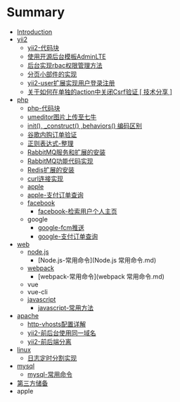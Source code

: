 # Summary

* [Introduction](README.md)
* [yii2](yii2.md)
  * [yii2-代码块](散碎代码块.md)
  * [使用开源后台模板AdminLTE](使用开源后台模板adminlte.md)
  * [后台实现rbac权限管理方法](后台实现rbac权限管理方法.md)
  * [分页小部件的实现](分页小部件的实现.md)
  * [yii2-user扩展实现用户登录注册](yii2-user扩展实现用户登录注册.md)
  * [关于如何在单独的action中关闭Csrf验证 \[ 技术分享 \]](关于如何在单独的action中关闭csrf验证--技术分享-.md)
* [php](php.md)
  * [php-代码块](货号单-0000001的生成方法.md)
  * [umeditor图片上传至七牛](umeditor图片上传至七牛.md)
  * [init\(\), \_construct\(\) ,behaviors\(\) 编码区别](init-construct-behaviors-编码区别.md)
  * [谷歌内购订单验证](谷歌内购验证.md)
  * [正则表达式-整理](正则表达式-语法.md)
  * [RabbitMQ服务和扩展的安装](rabbitmq消息组件的实现.md)
  * [RabbitMQ功能代码实现](rabbbitmq功能代码实现.md)
  * [Redis扩展的安装](redis扩展的安装.md)
  * [curl连接实现](curl连接实现.md)
  * [apple](apple.md)
  * [apple-支付订单查询](苹果内购订单验证.md)
  * [facebook](facebook.md)
    * [facebook-检索用户个人主页](facebook-检索用户个人主页.md)
  * google
    * [google-fcm推送](google-fcm推送.md)
    * [google-支付订单查询](google-.md)
* [web](web.md)
  * [node.js](node.js.md)
    * [Node.js-常用命令](Node.js 常用命令.md)
  * [webpack](webpack.md)
    * [webpack-常用命令](webpack 常用命令.md)
  * vue
  * vue-cli
  * [javascript](javascript.md)
    * [javascript-常用方法](javascript-常用方法.md)
* [apache](apache.md)
  * [http-vhosts配置详解](http-vhosts配置详解.md)
  * [yii2-前后台使用同一域名](yii2-前后台使用同一域名.md)
  * [yii2-前后端分离](yii2-前后端分离.md)
* [linux](linux.md)
  * [日志定时分割实现](日志定时分割实现.md)
* [mysql](mysql.md)
  * [mysql-常用命令](mysql-常用命令.md)
* [第三方储备](第三方储备.md)
* apple

